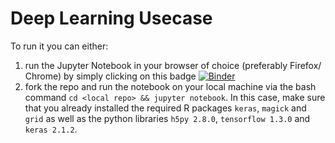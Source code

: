 # Deep Learning Usecase

To run it you can either:

1. run the Jupyter Notebook in your browser of choice (preferably Firefox/ Chrome) by simply clicking on this badge [![Binder](http://mybinder.org/badge.svg)](http://beta.mybinder.org/v2/gh/ompstat-lmu/rcourses_notebook_deeplearning/master?filepath=dl_showcase.ipynb)
2. fork the repo and run the notebook on your local machine via the bash command `cd <local repo> && jupyter notebook`. In this case, make sure that you already installed the required R packages `keras`, `magick` and `grid` as well as the python libraries `h5py 2.8.0`, `tensorflow 1.3.0` and `keras 2.1.2`.
